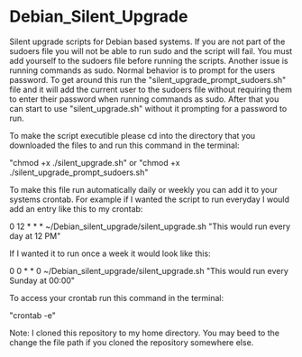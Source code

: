 # Debian_Silent_Upgrade
Silent upgrade scripts for Debian based systems. If you are not part of the sudoers file you will not be able to run sudo and the script will fail. You must add yourself to the sudoers file before running the scripts. Another issue is running commands as sudo. Normal behavior is to prompt for the users password. To get around this run the "silent_upgrade_prompt_sudoers.sh" file and it will add the current user to the sudoers file without requiring them to enter their password when running commands as sudo. After that you can start to use "silent_upgrade.sh" without it prompting for a password to run. 


To make the script executible please cd into the directory that you downloaded the files to and run this command in the terminal:

"chmod +x ./silent_upgrade.sh" or "chmod +x ./silent_upgrade_prompt_sudoers.sh"

To make this file run automatically daily or weekly you can add it to your systems crontab. For example if I wanted the script to run everyday I would add an entry like this to my crontab:

0 12 * * * ~/Debian_silent_upgrade/silent_upgrade.sh "This would run every day at 12 PM"

If I wanted it to run once a week it would look like this:

0 0 * * 0 ~/Debian_silent_upgrade/silent_upgrade.sh "This would run every Sunday at 00:00"

To access your crontab run this command in the terminal:

"crontab -e"

Note: I cloned this repository to my home directory. You may beed to the change the file path if you cloned the repository somewhere else. 
